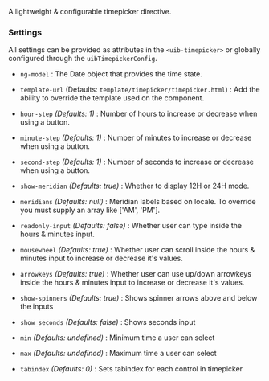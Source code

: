 A lightweight & configurable timepicker directive.

### Settings ###

All settings can be provided as attributes in the `<uib-timepicker>` or globally configured through the `uibTimepickerConfig`.

 * `ng-model` <i class="glyphicon glyphicon-eye-open"></i>
 	:
 	The Date object that provides the time state.

  * `template-url` (Defaults: `template/timepicker/timepicker.html`) :
    Add the ability to override the template used on the component.

 * `hour-step` <i class="glyphicon glyphicon-eye-open"></i>
 	_(Defaults: 1)_ :
 	 Number of hours to increase or decrease when using a button.

 * `minute-step` <i class="glyphicon glyphicon-eye-open"></i>
 	_(Defaults: 1)_ :
 	 Number of minutes to increase or decrease when using a button.

 * `second-step` <i class="glyphicon glyphicon-eye-open"></i>
    _(Defaults: 1)_ :
     Number of seconds to increase or decrease when using a button.

 * `show-meridian` <i class="glyphicon glyphicon-eye-open"></i>
 	_(Defaults: true)_ :
 	Whether to display 12H or 24H mode.

 * `meridians`
 	_(Defaults: null)_ :
 	 Meridian labels based on locale. To override you must supply an array like ['AM', 'PM'].

 * `readonly-input`
 	_(Defaults: false)_ :
 	 Whether user can type inside the hours & minutes input.

 * `mousewheel`
    _(Defaults: true)_ :
     Whether user can scroll inside the hours & minutes input to increase or decrease it's values.

 * `arrowkeys`
    _(Defaults: true)_ :
     Whether user can use up/down arrowkeys inside the hours & minutes input to increase or decrease it's values.

 * `show-spinners`
    _(Defaults: true)_ :
     Shows spinner arrows above and below the inputs

 * `show_seconds`
    _(Defaults: false)_ :
     Shows seconds input

 * `min`
    _(Defaults: undefined)_ :
     Minimum time a user can select

 * `max`
    _(Defaults: undefined)_ :
     Maximum time a user can select

 * `tabindex`
    _(Defaults: 0)_ :
     Sets tabindex for each control in timepicker